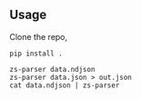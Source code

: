 ## Usage 

Clone the repo,
```
pip install . 
```

```
zs-parser data.ndjson
zs-parser data.json > out.json
cat data.ndjson | zs-parser
```
